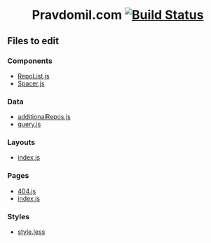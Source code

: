 <div align="center">

# Pravdomil.com [![Build Status](https://travis-ci.org/pravdomil/pravdomil.com.svg)](https://travis-ci.org/pravdomil/pravdomil.com)

</div>

## Files to edit
<!-- files_start -->
### Components
- [RepoList.js](https://github.com/pravdomil/pravdomil.com/edit/master/src/components/RepoList.js)
- [Spacer.js](https://github.com/pravdomil/pravdomil.com/edit/master/src/components/Spacer.js)

### Data
- [additionalRepos.js](https://github.com/pravdomil/pravdomil.com/edit/master/src/data/additionalRepos.js)
- [query.js](https://github.com/pravdomil/pravdomil.com/edit/master/src/data/query.js)

### Layouts
- [index.js](https://github.com/pravdomil/pravdomil.com/edit/master/src/layouts/index.js)

### Pages
- [404.js](https://github.com/pravdomil/pravdomil.com/edit/master/src/pages/404.js)
- [index.js](https://github.com/pravdomil/pravdomil.com/edit/master/src/pages/index.js)

### Styles
- [style.less](https://github.com/pravdomil/pravdomil.com/edit/master/src/styles/style.less)

<!-- files_end -->
